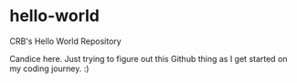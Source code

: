 # hello-world
CRB's Hello World Repository

Candice here. Just trying to figure out this Github thing as I get started on my coding journey. :)
